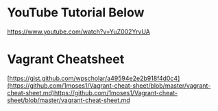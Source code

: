 

# YouTube Tutorial Below
https://www.youtube.com/watch?v=YuZ002YrvUA

# Vagrant Cheatsheet
[https://gist.github.com/wpscholar/a49594e2e2b918f4d0c4](https://github.com/1moses1/Vagrant-cheat-sheet/blob/master/vagrant-cheat-sheet.md)https://github.com/1moses1/Vagrant-cheat-sheet/blob/master/vagrant-cheat-sheet.md
